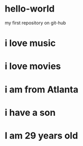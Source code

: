# hello-world
my first repository on git-hub
# i love music
# i love movies 
# i am from Atlanta
# i have a son
# I am 29 years old
